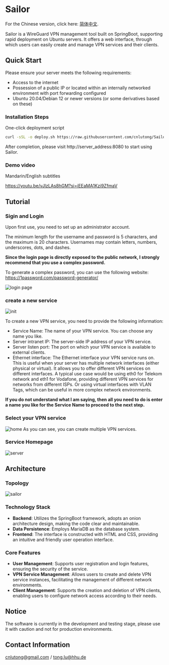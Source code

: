 # **Sailor**

For the Chinese version, click here: [简体中文](https://github.com/cnlutong/Sailor/blob/master/README.zh_CN.md).

Sailor is a WireGuard VPN management tool built on SpringBoot, supporting rapid deployment on Ubuntu servers. It offers a web interface, through which users can easily create and manage VPN services and their clients.

## **Quick Start**

Please ensure your server meets the following requirements:

- Access to the internet
- Possession of a public IP or located within an internally networked environment with port forwarding configured
- Ubuntu 20.04/Debian 12 or newer versions (or some derivatives based on these)

### **Installation Steps**

One-click deployment script

```bash
curl -sSL -o deploy.sh https://raw.githubusercontent.com/cnlutong/Sailor/master/deploy.sh && chmod +x deploy.sh && sudo ./deploy.sh
```

After completion, please visit http://server_address:8080 to start using Sailor.

### **Demo video** 
Mandarin/English subtitles

https://youtu.be/vJlzLAs8hGM?si=iEEaMA1Kzi9ZfmaV



## **Tutorial**
### Sigin and Login
Upon first use, you need to set up an administrator account.

The minimum length for the username and password is 5 characters, and the maximum is 20 characters. Usernames may contain letters, numbers, underscores, dots, and dashes.


**Since the login page is directly exposed to the public network, I strongly recommend that you use a complex password.**

To generate a complex password, you can use the following website: https://1password.com/password-generator/

![login page](/tutorial/login.png)

### create a new service
![init](/tutorial/init.png)

To create a new VPN service, you need to provide the following information:

- Service Name: The name of your VPN service. You can choose any name you like.
- Server intranet IP: The server-side IP address of your VPN service.
- Server listen port: The port on which your VPN service is available to external clients.
- Ethernet interface: The Ethernet interface your VPN service runs on. This is useful when your server has multiple network interfaces (either physical or virtual). It allows you to offer different VPN services on different interfaces. A typical use case would be using eth0 for Telekom network and eth1 for Vodafone, providing different VPN services for networks from different ISPs. Or using virtual interfaces with VLAN Tags, which can be useful in more complex network environments.

**If you do not understand what I am saying, then all you need to do is enter a name you like for the Service Name to proceed to the next step.**

### Select your VPN service
![home](/tutorial/home.png)
As you can see, you can create multiple VPN services.

### Service Homepage
![server](/tutorial/server.png)

## **Architecture**
### **Topology**
![sailor](/sailor.draw.png)

### **Technology Stack**
- **Backend**: Utilizes the SpringBoot framework, adopts an onion architecture design, making the code clear and maintainable.
- **Data Persistence**: Employs MariaDB as the database system.
- **Frontend**: The interface is constructed with HTML and CSS, providing an intuitive and friendly user operation interface.

### **Core Features**

- **User Management**: Supports user registration and login features, ensuring the security of the service.
- **VPN Service Management**: Allows users to create and delete VPN service instances, facilitating the management of different network environments.
- **Client Management**: Supports the creation and deletion of VPN clients, enabling users to configure network access according to their needs.

## **Notice**

The software is currently in the development and testing stage, please use it with caution and not for production environments.


## **Contact Information**
cnlutong@gmail.com / tong.lu@hhu.de